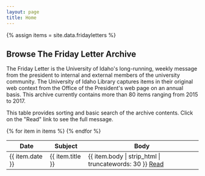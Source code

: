 ```yaml
---
layout: page
title: Home
---
```

{% assign items = site.data.fridayletters %}

<link href="{{ site.baseurl }}/css/vanilla-dataTables.min.css" rel="stylesheet" type="text/css">

## Browse The Friday Letter Archive

The Friday Letter is the University of Idaho's long-running, weekly message from the president to internal and external members of the university community.
The University of Idaho Library captures items in their original web context from the Office of the President's web page on an annual basis.
This archive currently contains more than 80 items ranging from 2015 to 2017.

This table provides sorting and basic search of the archive contents. 
Click on the "Read" link to see the full message.

<table id="letter-table" class="display">
    <thead>
        <tr>
            <th>Date</th>
            <th>Subject</th>
            <th>Body</th>
        </tr>
    </thead>
    <tbody>
{% for item in items %}        
        <tr>
            <td>{{ item.date }}</td>
            <td>{{ item.title }}</td>
            <td>{{ item.body | strip_html | truncatewords: 30 }} <a href="{{ site.baseurl }}/letters/{{ item.date }}.html">Read</a></td>
        </tr>
{% endfor %}
    </tbody>
</table>

<script src="{{ site.baseurl }}/css/vanilla-dataTables.min.js" type="text/javascript"></script>

<script>
    var dataTable = new DataTable("#letter-table", {
        perPage: 20,
    });
</script>
